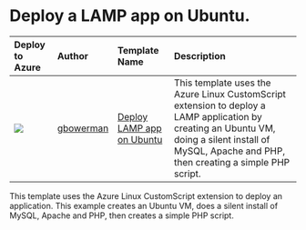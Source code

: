 # Deploy a LAMP app on Ubuntu.


| Deploy to Azure  | Author                          | Template Name   | Description     | 
|:-----------------|:--------------------------------| :---------------| :---------------|
| <a href="https://azuredeploy.net/" target="_blank"><img src="http://azuredeploy.net/deploybutton_small.png"/></a> | [gbowerman](https://github.com/gbowerman) | [Deploy LAMP app on Ubuntu](https://github.com/azurermtemplates/azurermtemplates/tree/master/deploy-lamp-app) | This template uses the Azure Linux CustomScript extension to deploy a LAMP application by creating an Ubuntu VM, doing a silent install of MySQL, Apache and PHP, then creating a simple PHP script.|

This template uses the Azure Linux CustomScript extension to deploy an application. This example creates an Ubuntu VM, does a silent install of MySQL, Apache and PHP, then creates a simple PHP script.

